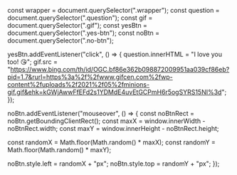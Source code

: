 const wrapper = document.querySelector(".wrapper");
const question = document.querySelector(".question");
const gif = document.querySelector(".gif");
const yesBtn = document.querySelector(".yes-btn");
const noBtn = document.querySelector(".no-btn");

yesBtn.addEventListener("click", () => {
  question.innerHTML = "I love you too! 😘";
  gif.src =
    "https://www.bing.com/th/id/OGC.bf86e362b098872009951aa039cf86eb?pid=1.7&rurl=https%3a%2f%2fwww.gifcen.com%2fwp-content%2fuploads%2f2021%2f05%2fminions-gif.gif&ehk=kGWjAwwFfEFd2s1YDMdE4uvEtGCPmH6r5ogSYRS15NI%3d";
});

noBtn.addEventListener("mouseover", () => {
  const noBtnRect = noBtn.getBoundingClientRect();
  const maxX = window.innerWidth - noBtnRect.width;
  const maxY = window.innerHeight - noBtnRect.height;

  const randomX = Math.floor(Math.random() * maxX);
  const randomY = Math.floor(Math.random() * maxY);

  noBtn.style.left = randomX + "px";
  noBtn.style.top = randomY + "px";
});
